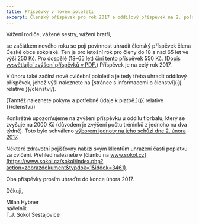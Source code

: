 ```yaml
---
title: Příspěvky v novém pololetí
excerpt: Členský příspěvek pro rok 2017 a oddílový příspěvek na 2. pololetí cvičebního roku 2016/2017.
---
```


Vážení rodiče, vážené sestry, vážení bratři,

se začátkem nového roku se pojí povinnost uhradit členský příspěvek člena České obce sokolské. Ten je pro letošní rok pro členy do 18 a nad 65 let ve výši 250 Kč. Pro dospělé (18–65 let) činí tento příspěvek 550 Kč. ([Dopis vysvětlující zvýšení příspěvků v PDF.](https://drive.google.com/open?id=0B0w6gDorCVUkOGRJeU8taGxNUFhtb0NIS09kQjVpNnlXU2VV)) Příspěvek je na celý rok 2017.

V únoru také začíná nové cvičební pololetí a je tedy třeba uhradit oddílový příspěvek, jehož výši naleznete na [stránce s informacemi o členství]({{ relative }}/clenstvi/).

[Tamtéž naleznete pokyny a potřebné údaje k platbě.]({{ relative }}/clenstvi/)

Konkrétně upozorňujeme na zvýšení příspěvku u oddílu florbalu, který se zvyšuje na 2000 Kč (důvodem je zvýšení počtu tréninků z jednoho na dva týdně). Toto bylo schváleno [výborem jednoty na jeho schůzi dne 2. února 2017]({{relative}}/2017/02/02/schuze-vyboru.html).

Některé zdravotní pojišťovny nabízí svým klientům uhrazení části poplatku za cvičení. Přehled naleznete v [článku na www.sokol.cz](https://www.sokol.cz/sokol/index.php?action=zobrazdokument&typdok=1&iddok=3461).

Oba příspěvky prosím uhraďte do konce února 2017.

Děkuji,

Milan Hybner  
náčelník  
T.J. Sokol Šestajovice

